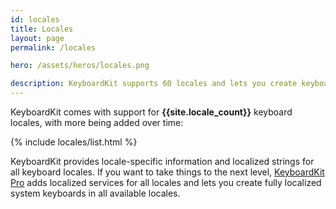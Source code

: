 ```yaml
---
id: locales
title: Locales
layout: page
permalink: /locales

hero: /assets/heros/locales.png

description: KeyboardKit supports 60 locales and lets you create keyboards with localized input keys, callouts, autocomplete etc.
---
```


KeyboardKit comes with support for <b>{{site.locale_count}}</b> keyboard locales, with more being added over time:

{% include locales/list.html %}

KeyboardKit provides locale-specific information and localized strings for all keyboard locales. If you want to take things to the next level, [KeyboardKit Pro](/pro) adds localized services for all locales and lets you create fully localized system keyboards in all available locales.
